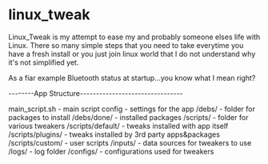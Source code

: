 linux_tweak
===========

Linux_Tweak is my attempt to ease my and probably someone elses life with Linux.
There so many simple steps that you need to take everytime you have a fresh install
or you just join linux world that I do not understand why it's not simplified yet.

As a fiar example Bluetooth status at startup...you know what I mean right?

--------App Structure--------------------------------

main_script.sh - main script
config - settings for the app
/debs/ - folder for packages to install
/debs/done/ - installed packages
/scripts/ - folder for various tweakers
/scripts/default/ - tweaks installed with app itself 
/scripts/plugins/ - tweaks installed by 3rd party apps&packages
/scripts/custom/ - user scripts
/inputs/ - data sources for tweakers to use
/logs/ - log folder
/configs/ - configurations used for tweakers
